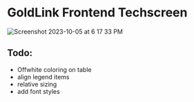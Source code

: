 # GoldLink Frontend Techscreen

![Screenshot 2023-10-05 at 6 17 33 PM](https://github.com/kolwea/goldlink-frontend-techscreen/assets/11526602/1ef0426f-de5b-48de-a626-f0d285d914d0)




## Todo:
- Offwhite coloring on table
- align legend items
- relative sizing
- add font styles
